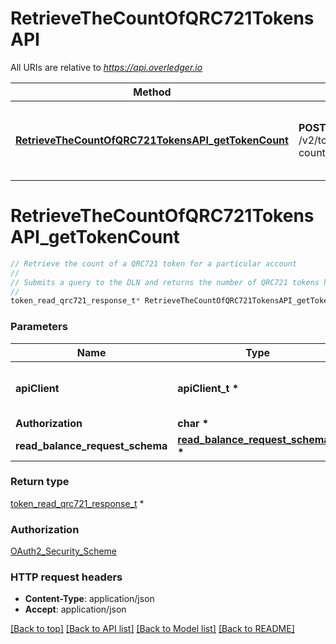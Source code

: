 # RetrieveTheCountOfQRC721TokensAPI

All URIs are relative to *https://api.overledger.io*

Method | HTTP request | Description
------------- | ------------- | -------------
[**RetrieveTheCountOfQRC721TokensAPI_getTokenCount**](RetrieveTheCountOfQRC721TokensAPI.md#RetrieveTheCountOfQRC721TokensAPI_getTokenCount) | **POST** /v2/tokenise/tokens/qrc721/token-count | Retrieve the count of a QRC721 token for a particular account


# **RetrieveTheCountOfQRC721TokensAPI_getTokenCount**
```c
// Retrieve the count of a QRC721 token for a particular account
//
// Submits a query to the DLN and returns the number of QRC721 tokens held by the given account ID
//
token_read_qrc721_response_t* RetrieveTheCountOfQRC721TokensAPI_getTokenCount(apiClient_t *apiClient, char * Authorization, read_balance_request_schema_t * read_balance_request_schema);
```

### Parameters
Name | Type | Description  | Notes
------------- | ------------- | ------------- | -------------
**apiClient** | **apiClient_t \*** | context containing the client configuration |
**Authorization** | **char \*** |  | 
**read_balance_request_schema** | **[read_balance_request_schema_t](read_balance_request_schema.md) \*** |  | 

### Return type

[token_read_qrc721_response_t](token_read_qrc721_response.md) *


### Authorization

[OAuth2_Security_Scheme](../README.md#OAuth2_Security_Scheme)

### HTTP request headers

 - **Content-Type**: application/json
 - **Accept**: application/json

[[Back to top]](#) [[Back to API list]](../README.md#documentation-for-api-endpoints) [[Back to Model list]](../README.md#documentation-for-models) [[Back to README]](../README.md)

